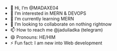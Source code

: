 - 👋 Hi, I’m @MADAXE04
- 👀 I’m interested in MERN & DEVOPS
- 🌱 I’m currently learning MERN
- 💞️ I’m looking to collaborate on nothing rightnow
- 📫 How to reach me @jaduiladka (telegram)
- 😄 Pronouns: HE/HIM
- ⚡ Fun fact: I am new into Web development

<!---
MADAXE04/MADAXE04 is a ✨ special ✨ repository because its `README.md` (this file) appears on your GitHub profile.
You can click the Preview link to take a look at your changes.
--->
